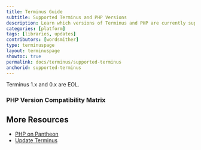 ```yaml
---
title: Terminus Guide
subtitle: Supported Terminus and PHP Versions
description: Learn which versions of Terminus and PHP are currently supported.
categories: [platform]
tags: [libraries, updates]
contributors: [wordsmither]
type: terminuspage
layout: terminuspage
showtoc: true
permalink: docs/terminus/supported-terminus
anchorid: supported-terminus
---
```


<Partial file="terminus-guide/eol.md" />

<Alert title="Note" type="info" >

Terminus 1.x and 0.x are EOL.

</Alert>

### PHP Version Compatibility Matrix

<Partial file="terminus-guide/php.md" />

## More Resources

- [PHP on Pantheon](/guides/php)
- [Update Terminus](/terminus/updates)